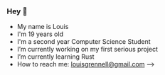 ### Hey 👋
- My name is Louis
- I'm 19 years old
- I'm a second year Computer Science Student
- I’m currently working on my first serious project
- I’m currently learning Rust
- How to reach me: louisgrennell@gmail.com
-->
